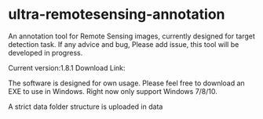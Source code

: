 # ultra-remotesensing-annotation
An annotation tool for Remote Sensing images, currently designed for target detection task. If any advice and bug, Please add issue, this tool will be developed in progress.

Current version:1.8.1
Download Link:

The software is designed for own usage. Please feel free to download an EXE to use in Windows.
Right now only support Windows 7/8/10.

A strict data folder structure is uploaded in data
